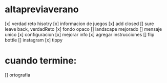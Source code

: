 # altapreviaverano

[x] verdad reto hisotry
[x] informacion de juegos
[x] add closed
[] sure leave back, verdadReto
[x] fondo opaco
[] landscape mejorado
[] mensaje unico
[x] configuracion
[x] mejorar info
[x] agregar instrucciones
[] flip bottle
[] instagram
[x] tippy

# cuando termine:
[] ortografia